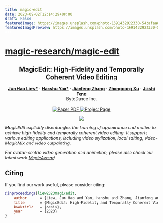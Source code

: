 ```yaml
---
title: magic-edit
date: 2023-09-02T12:14:29+08:00
draft: False
featuredImage: https://images.unsplash.com/photo-1691432922330-542afaa82747?ixid=M3w0NjAwMjJ8MHwxfHJhbmRvbXx8fHx8fHx8fDE2OTM2MjgwNDd8&ixlib=rb-4.0.3
featuredImagePreview: https://images.unsplash.com/photo-1691432922330-542afaa82747?ixid=M3w0NjAwMjJ8MHwxfHJhbmRvbXx8fHx8fHx8fDE2OTM2MjgwNDd8&ixlib=rb-4.0.3
---
```


# [magic-research/magic-edit](https://github.com/magic-research/magic-edit)

<!-- # magic-edit.github.io -->

<p align="center">

  <h2 align="center">MagicEdit: High-Fidelity and Temporally Coherent Video Editing</h2>
  <p align="center">
    <a href="https://scholar.google.com.sg/citations?user=8gm-CYYAAAAJ&hl=en"><strong>Jun Hao Liew*</strong></a>
    ·  
    <a href="https://hanshuyan.github.io/"><strong>Hanshu Yan*</strong></a>
    ·
    <a href="http://jeff95.me/"><strong>Jianfeng Zhang</strong></a>
    ·
    <a href="https://scholar.google.com/citations?user=-4iADzMAAAAJ&hl=en"><strong>Zhongcong Xu</strong></a>
    ·
    <a href="https://sites.google.com/site/jshfeng/home"><strong>Jiashi Feng</strong></a>
    <br>
    ByteDance Inc.
    <br>
    </br>
        <a href="https://arxiv.org/abs/2308.14749">
        <img src='https://img.shields.io/badge/arXiv-MagicEdit-blue' alt='Paper PDF'>
        </a>
        <a href='https://magic-edit.github.io/'>
        <img src='https://img.shields.io/badge/Project_Page-MagicEdit-red' alt='Project Page'></a>
  </p>
  <div align="center">
    <img src="./assets/teaser.gif">
    </video>
  </div>
</p>

*MagicEdit explicitly disentangles the learning of appearance and motion to achieve high-fidelity and temporally coherent video editing. It supports various editing applications, including video stylization, local editing, video-MagicMix and video outpainting.*

*For avatar-centric video generation and animation, please also check our latest work <a href="https://magic-avatar.github.io/">MagicAvatar</a>!*

 
## Citing
If you find our work useful, please consider citing:
```BibTeX
@inproceedings{liew2023magicedit,
    author      = {Liew, Jun Hao and Yan, Hanshu and Zhang, Jianfeng and Xu, Zhongcong and Feng, Jiashi},
    title       = {MagicEdit: High-Fidelity and Temporally Coherent Video Editing},
    booktitle   = {arXiv},
    year        = {2023}
}
```
